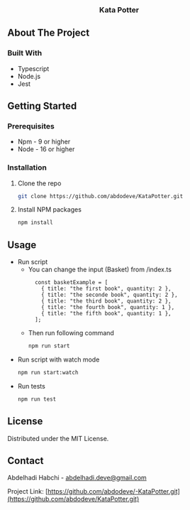 
  <h3 align="center">Kata Potter</h3>


<!-- ABOUT THE PROJECT -->
## About The Project


### Built With

* Typescript
* Node.js
* Jest




<!-- GETTING STARTED -->
## Getting Started


### Prerequisites

* Npm - 9 or higher
* Node - 16 or higher

### Installation

1. Clone the repo
   ```sh
   git clone https://github.com/abdodeve/KataPotter.git
   ```
2. Install NPM packages
   ```sh
   npm install
   ```

## Usage

* Run script
    * You can change the input (Basket) from /index.ts
        ``` 
          const basketExample = [
            { title: "the first book", quantity: 2 },
            { title: "the seconde book", quantity: 2 },
            { title: "the third book", quantity: 2 },
            { title: "the fourth book", quantity: 1 },
            { title: "the fifth book", quantity: 1 },
          ];
        ```
    * Then run following command
       ```sh
       npm run start
       ```
* Run script with watch mode
   ```sh
   npm run start:watch
   ```
* Run tests
   ```sh
   npm run test
   ```

## License

Distributed under the MIT License.


<!-- CONTACT -->
## Contact

Abdelhadi Habchi - abdelhadi.deve@gmail.com

Project Link: [https://github.com/abdodeve/-KataPotter.git](https://github.com/abdodeve/KataPotter.git)
